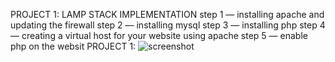 
PROJECT 1: LAMP STACK IMPLEMENTATION
step 1 — installing apache and updating the firewall
step 2 — installing mysql
step 3 — installing php
step 4 — creating a virtual host for your website using apache
step 5 — enable php on the websit
PROJECT 1: 
![screenshot](https://github.com/shodipeade/adesam-pbl/assets/130989318/d4e61fb9-21c6-4c56-a8ef-11d50c47077d)
